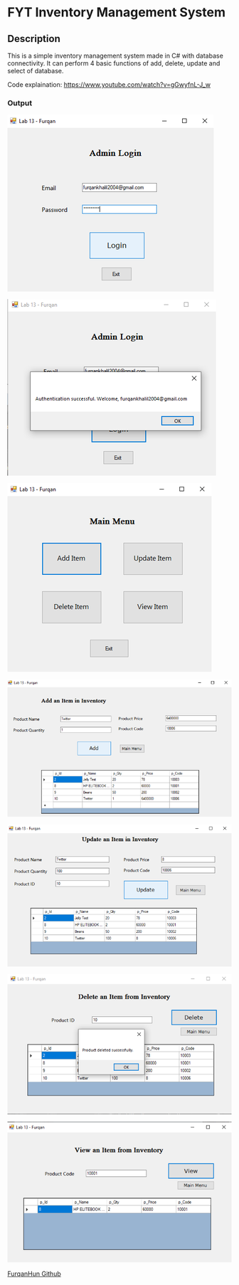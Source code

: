# FYT Inventory Management System
## Description
This is a simple inventory management system made in C# with database connectivity. It can perform 4 basic functions of add, delete, update and select of database.

Code explaination: https://www.youtube.com/watch?v=gGwyfnL-J_w

### Output

![L13-1-1](Assets/L13-1-1.png)

![L13-1-2](Assets/L13-1-2.png)

![L13-1-3](Assets/L13-1-3.png)

![L13-1-4](Assets/L13-1-4.png)

![L13-1-5](Assets/L13-1-5.png)

![L13-1-6](Assets/L13-1-6.png)

![L13-1-7](Assets/L13-1-7.png)

[FurqanHun Github](https://github.com/FurqanHun)